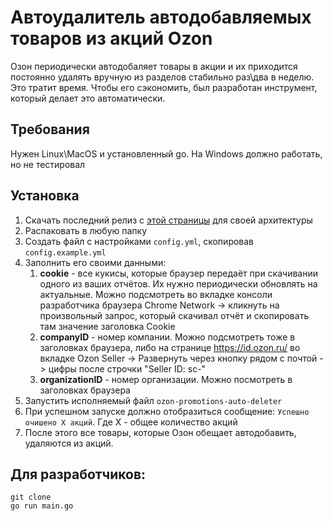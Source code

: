 # Автоудалитель автодобавляемых товаров из акций Ozon

Озон периодически автодобаляет товары в акции и их приходится постоянно удалять вручную из разделов стабильно раз\два в неделю.
Это тратит время. Чтобы его сэкономить, был разработан инструмент, который делает это автоматически.

## Требования
Нужен Linux\MacOS и установленный go. На Windows должно работать, но не тестировал

## Установка
1. Скачать последний релиз с [этой страницы](https://github.com/execut/ozon-promotions-auto-deleter/releases/latest) для своей архитектуры
1. Распаковать в любую папку
1. Создать файл с настройками `config.yml`, скопировав `config.example.yml`
1. Заполнить его своими данными:
   1. **cookie** - все кукисы, которые браузер передаёт при скачивании одного из ваших отчётов. Их нужно периодически обновлять на актуальные.
  Можно подсмотреть во вкладке консоли разработчика браузера Chrome Network -> кликнуть на произвольный запрос, который скачивал отчёт и скопировать там значение заголовка Cookie
   1. **companyID** - номер компании. Можно подсмотреть тоже в заголовках браузера, либо на странице https://id.ozon.ru/ во вкладке
  Ozon Seller -> Развернуть через кнопку рядом с почтой -> цифры после строчки "Seller ID: sc-"
   1. **organizationID** - номер организации. Можно посмотреть в заголовках браузера
1. Запустить исполняемый файл `ozon-promotions-auto-deleter`
1. При успешном запуске должно отобразиться сообщение: `Успешно очишено X акций`. Где X - общее количество акций
1. После этого все товары, которые Озон обещает автодобавить, удаляются из акций.

## Для разработчиков:
```
git clone 
go run main.go
```